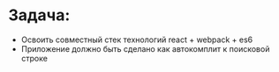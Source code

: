 # Задача:  
- Освоить совместный стек технологий react + webpack + es6  
- Приложение должно быть сделано как автокомплит к поисковой строке  